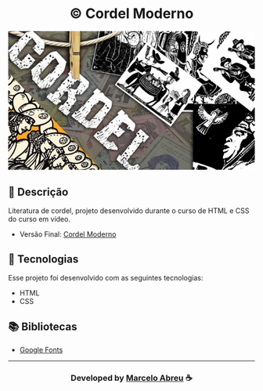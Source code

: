  <h1 align="center">
  ©️ Cordel Moderno
</h1>

<img src="imagens/CORDEL-MODERNO.jpeg">

## 📝 Descrição 

Literatura de cordel, projeto desenvolvido durante o curso de HTML e CSS do curso em vídeo.

- Versão Final: [Cordel Moderno](https://marcelo-abreeu.github.io/Projeto-Cordel/)

## 🚀 Tecnologias

Esse projeto foi desenvolvido com as seguintes tecnologias:

- HTML
- CSS

## 📚 Bibliotecas

- [Google Fonts](https://fonts.google.com/)

-----

  <h3 align="center"> Developed by <a href="#">Marcelo Abreu</a> ☕</h3>                                 
